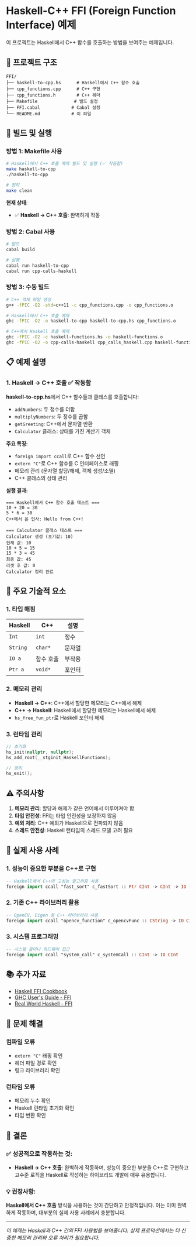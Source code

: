 # Haskell-C++ FFI (Foreign Function Interface) 예제

이 프로젝트는 Haskell에서 C++ 함수를 호출하는 방법을 보여주는 예제입니다.

## 📁 프로젝트 구조

```
FFI/
├── haskell-to-cpp.hs      # Haskell에서 C++ 함수 호출
├── cpp_functions.cpp      # C++ 구현
├── cpp_functions.h        # C++ 헤더
├── Makefile              # 빌드 설정
├── FFI.cabal            # Cabal 설정
└── README.md            # 이 파일
```

## 🚀 빌드 및 실행

### 방법 1: Makefile 사용

```bash
# Haskell에서 C++ 호출 예제 빌드 및 실행 (✅ 작동함)
make haskell-to-cpp
./haskell-to-cpp

# 정리
make clean
```

**현재 상태**: 
- ✅ **Haskell → C++ 호출**: 완벽하게 작동

### 방법 2: Cabal 사용

```bash
# 빌드
cabal build

# 실행
cabal run haskell-to-cpp
cabal run cpp-calls-haskell
```

### 방법 3: 수동 빌드

```bash
# C++ 객체 파일 생성
g++ -fPIC -O2 -std=c++11 -c cpp_functions.cpp -o cpp_functions.o

# Haskell에서 C++ 호출 예제
ghc -fPIC -O2 -o haskell-to-cpp haskell-to-cpp.hs cpp_functions.o

# C++에서 Haskell 호출 예제
ghc -fPIC -O2 -c haskell-functions.hs -o haskell-functions.o
ghc -fPIC -O2 -o cpp-calls-haskell cpp_calls_haskell.cpp haskell-functions.o -lstdc++
```

## 📋 예제 설명

### 1. Haskell → C++ 호출 ✅ **작동함**

**haskell-to-cpp.hs**에서 C++ 함수들과 클래스를 호출합니다:

- `addNumbers`: 두 정수를 더함
- `multiplyNumbers`: 두 정수를 곱함
- `getGreeting`: C++에서 문자열 반환
- `Calculator` 클래스: 상태를 가진 계산기 객체

**주요 특징:**
- `foreign import ccall`로 C++ 함수 선언
- `extern "C"`로 C++ 함수를 C 인터페이스로 래핑
- 메모리 관리 (문자열 할당/해제, 객체 생성/소멸)
- C++ 클래스의 상태 관리

**실행 결과:**
```
=== Haskell에서 C++ 함수 호출 테스트 ===
10 + 20 = 30
5 * 6 = 30
C++에서 온 인사: Hello from C++!

=== Calculator 클래스 테스트 ===
Calculator 생성 (초기값: 10)
현재 값: 10
10 + 5 = 15
15 * 3 = 45
최종 값: 45
리셋 후 값: 0
Calculator 정리 완료
```


## 🔧 주요 기술적 요소

### 1. 타입 매핑

| Haskell | C++ | 설명 |
|---------|-----|------|
| `Int` | `int` | 정수 |
| `String` | `char*` | 문자열 |
| `IO a` | 함수 호출 | 부작용 |
| `Ptr a` | `void*` | 포인터 |

### 2. 메모리 관리

- **Haskell → C++**: C++에서 할당한 메모리는 C++에서 해제
- **C++ → Haskell**: Haskell에서 할당한 메모리는 Haskell에서 해제
- `hs_free_fun_ptr`로 Haskell 포인터 해제

### 3. 런타임 관리

```cpp
// 초기화
hs_init(nullptr, nullptr);
hs_add_root(__stginit_HaskellFunctions);

// 정리
hs_exit();
```

## ⚠️ 주의사항

1. **메모리 관리**: 할당과 해제가 같은 언어에서 이루어져야 함
2. **타입 안전성**: FFI는 타입 안전성을 보장하지 않음
3. **예외 처리**: C++ 예외가 Haskell으로 전파되지 않음
4. **스레드 안전성**: Haskell 런타임의 스레드 모델 고려 필요

## 🎯 실제 사용 사례

### 1. 성능이 중요한 부분을 C++로 구현
```haskell
-- Haskell에서 C++의 고성능 알고리즘 사용
foreign import ccall "fast_sort" c_fastSort :: Ptr CInt -> CInt -> IO ()
```

### 2. 기존 C++ 라이브러리 활용
```haskell
-- OpenCV, Eigen 등 C++ 라이브러리 사용
foreign import ccall "opencv_function" c_opencvFunc :: CString -> IO CInt
```

### 3. 시스템 프로그래밍
```haskell
-- 시스템 콜이나 하드웨어 접근
foreign import ccall "system_call" c_systemCall :: CInt -> IO CInt
```

## 📚 추가 자료

- [Haskell FFI Cookbook](https://wiki.haskell.org/FFI_cook_book)
- [GHC User's Guide - FFI](https://downloads.haskell.org/~ghc/latest/docs/html/users_guide/ffi.html)
- [Real World Haskell - FFI](http://book.realworldhaskell.org/read/interfacing-with-c-the-ffi.html)

## 🐛 문제 해결

### 컴파일 오류
- `extern "C"` 래핑 확인
- 헤더 파일 경로 확인
- 링크 라이브러리 확인

### 런타임 오류
- 메모리 누수 확인
- Haskell 런타임 초기화 확인
- 타입 변환 확인

## 🎯 결론

### ✅ **성공적으로 작동하는 것:**
- **Haskell → C++ 호출**: 완벽하게 작동하며, 성능이 중요한 부분을 C++로 구현하고 고수준 로직을 Haskell로 작성하는 하이브리드 개발에 매우 유용합니다.

### 💡 **권장사항:**
**Haskell에서 C++ 호출** 방식을 사용하는 것이 간단하고 안정적입니다. 이는 이미 완벽하게 작동하며, 대부분의 실제 사용 사례에서 충분합니다.

---

*이 예제는 Haskell과 C++ 간의 FFI 사용법을 보여줍니다. 실제 프로덕션에서는 더 신중한 메모리 관리와 오류 처리가 필요합니다.*
